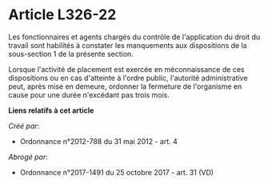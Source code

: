 # Article L326-22

Les fonctionnaires et agents chargés du contrôle de l'application du droit du travail sont habilités à constater les
manquements aux dispositions de la sous-section 1 de la présente section.

Lorsque l'activité de placement est exercée en méconnaissance de ces dispositions ou en cas d'atteinte à l'ordre public,
l'autorité administrative peut, après mise en demeure, ordonner la fermeture de l'organisme en cause pour une durée
n'excédant pas trois mois.

**Liens relatifs à cet article**

_Créé par_:

  - Ordonnance n°2012-788 du 31 mai 2012 - art. 4

_Abrogé par_:

  - Ordonnance n°2017-1491 du 25 octobre 2017 - art. 31 (VD)
